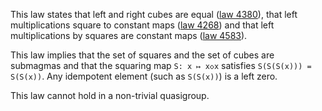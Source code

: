 This law states that left and right cubes are equal ([law 4380](https://teorth.github.io/equational_theories/implications/?4380)), that left multiplications square to constant maps ([law 4268](https://teorth.github.io/equational_theories/implications/?4268)) and that left multiplications by squares are constant maps ([law 4583](https://teorth.github.io/equational_theories/implications/?4583)).

This law implies that the set of squares and the set of cubes are submagmas and that the squaring map `S: x ↦ x◇x` satisfies `S(S(S(x))) = S(S(x))`.  Any idempotent element (such as `S(S(x))`) is a left zero.

This law cannot hold in a non-trivial quasigroup.
